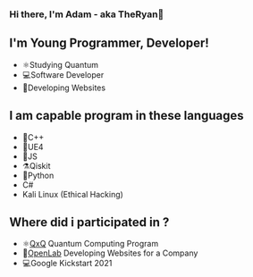 ### Hi there, I'm Adam - aka TheRyan👋

## I'm Young Programmer, Developer!
- ⚛️Studying Quantum 
- 💻Software Developer
- 🔌Developing Websites 

## I am capable program in these languages
- 🔭C++
- 🧬UE4
- 🔬JS
- ⚗️Qiskit
- 🐍Python
- C#
- Kali Linux (Ethical Hacking)

## Where did i participated in ?
- ⚛️[QxQ](https://www.qubitbyqubit.org/programs) Quantum Computing Program 
- 🔌[OpenLab](https://openlab.sk/) Developing Websites for a Company
- 💻Google Kickstart 2021 

